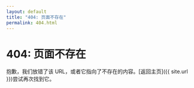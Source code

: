 ```yaml
---
layout: default
title: "404: 页面不存在"
permalink: 404.html
---
```


# 404: 页面不存在
抱歉，我们放错了该 URL，或者它指向了不存在的内容。[返回主页]({{ site.url }})尝试再次找到它。
